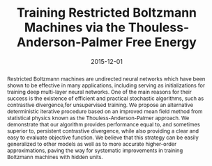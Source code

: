 ---
title: "Training Restricted Boltzmann Machines via the Thouless-Anderson-Palmer Free Energy"
jemoji: ":star:"
layout: publication
category: publication
pubtype: conf
date: 2015-12-01
tag: 
    - publication
    - unsupervised learning
    - boltzmann machines
    - machine learning
authors: M. Gabrié, E. W. Tramel, & F. Krzakala
in: Neural and Information Processing Symposium (NIPS)
year: 2015
image: /assets/images/gtk2015.png
imageCaption: >-
    Estimates of the per-sample log-likelihood over the MNIST test set, normalized by the total number of units, as a function of the number of training epochs. The results for the different training algorithms are plotted in different colors with the same color code used for both panels. <b>Left panel:</b> Pseudo log-likelihood estimate. The difference between EMF algorithms and contrastive divergence algorithms is minimal. <b>Right panel:</b> EMF log-likelihood estimate at 2nd order. The improvement from MF to TAP is clear. Perhaps reasonably, TAP demonstrates an advantage over CD and PCD. Notice how the second-order EMF approximation of L provides less noisy estimates, at a lower computational cost.
link: http://papers.nips.cc/paper/5788-training-restricted-boltzmann-machine-via-the-thouless-anderson-palmer-free-energy
linkpdf: http://papers.nips.cc/paper/5788-training-restricted-boltzmann-machine-via-the-thouless-anderson-palmer-free-energy.pdf
linkcode: http://github.com/sphinxteam/Boltzmann.jl
linkposter: /assets/doc/gtk2015-poster.pdf
abstract: >-
    Restricted Boltzmann machines are undirected neural networks which have been shown to be effective in many applications, including serving as initializations for training deep multi-layer neural networks. One of the main reasons for their success is the existence of efficient and practical stochastic algorithms, such as contrastive divergence,for unsupervised training. We propose an alternative deterministic iterative procedure based on an improved mean field method from statistical physics known as the Thouless-Anderson-Palmer approach. We demonstrate that our algorithm provides performance equal to, and sometimes superior to, persistent contrastive divergence, while also providing a clear and easy to evaluate objective function. We believe that this strategy can be easily generalized to other models as well as to more accurate higher-order approximations, paving the way for systematic improvements in training Boltzmann machines with hidden units.
bibtex: >-
    conference{GTZ2015,
        Address = {Montreal, Canada},
        Author = {Marylou Gabri{\'e} and Eric W. Tramel and Florent Krzakala},
        Booktitle = {Proc. Conf. on Neural Info. Processing Sys. (NIPS)},
        Month = {June},
        Title = {Training Restricted {B}oltzmann Machines via the {Thouless-Andreson-Palmer} Free Energy},
        Year = {2015}}
---
